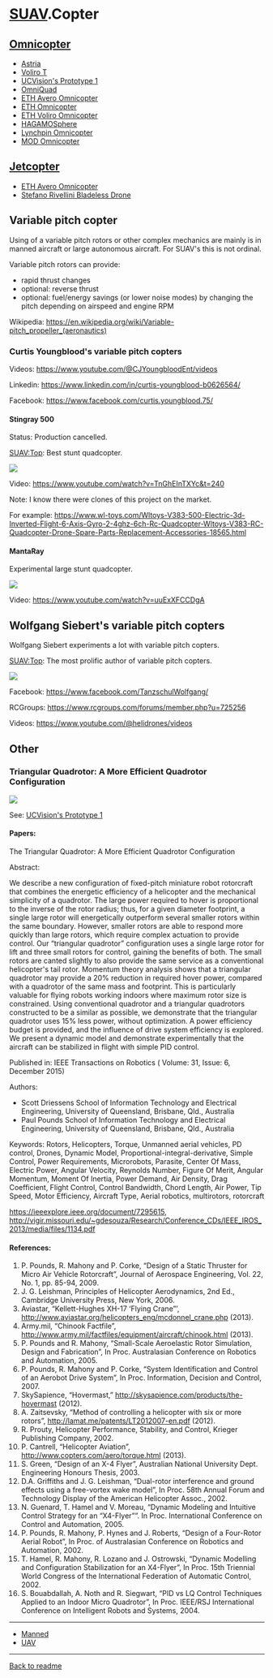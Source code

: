 [SUAV](SUAV.md).Copter
======================

## [Omnicopter](Omnicopter.md#suav)
- [Astria](Omnicopter.md#astria)
- [Voliro T](Omnicopter.md#voliro-t)
- [UCVision's Prototype 1](Omnicopter.md#ucvisions-prototype-1)
- [OmniQuad](Omnicopter.md#omniquad)
- [ETH Avero Omnicopter](Omnicopter.md#eth-avero-omnicopter)
- [ETH Omnicopter](Omnicopter.md#eth-omnicopter)
- [ETH Voliro Omnicopter](Omnicopter.md#eth-voliro-omnicopter)
- [HAGAMOSphere](Omnicopter.md#hagamosphere)
- [Lynchpin Omnicopter](Omnicopter.md#lynchpin-omnicopter)
- [MOD Omnicopter](Omnicopter.md#mod-omnicopter)



## [Jetcopter](Jetcopter.md#suav)
- [ETH Avero Omnicopter](Jetcopter.md#eth-avero-omnicopter)
- [Stefano Rivellini Bladeless Drone](Jetcopter.md#stefano-rivellini-bladeless-drone)



## Variable pitch copter

Using of a variable pitch rotors or other complex mechanics are mainly is in manned aircraft or large autonomous aircraft.
For SUAV's this is not ordinal.

Variable pitch rotors can provide:
- rapid thrust changes
- optional: reverse thrust
- optional: fuel/energy savings (or lower noise modes) by changing the pitch depending on airspeed and engine RPM

Wikipedia: <https://en.wikipedia.org/wiki/Variable-pitch_propeller_(aeronautics)>



### Curtis Youngblood's variable pitch copters

Videos: <https://www.youtube.com/@CJYoungbloodEnt/videos>

Linkedin: <https://www.linkedin.com/in/curtis-youngblood-b0626564/>

Facebook: <https://www.facebook.com/curtis.youngblood.75/>



#### Stingray 500

Status: Production cancelled.

[SUAV:Top](readme.md#suavtop): Best stunt quadcopter.

![](https://img.youtube.com/vi/crJMB7iUUPA/0.jpg)

Video: <https://www.youtube.com/watch?v=TnGhEInTXYc&t=240>

Note: I know there were clones of this project on the market.

For example: <https://www.wl-toys.com/Wltoys-V383-500-Electric-3d-Inverted-Flight-6-Axis-Gyro-2-4ghz-6ch-Rc-Quadcopter-Wltoys-V383-RC-Quadcopter-Drone-Spare-Parts-Replacement-Accessories-18565.html>



#### MantaRay

Experimental large stunt quadcopter.

![](https://img.youtube.com/vi/uuExXFCCDgA/0.jpg)

Video: <https://www.youtube.com/watch?v=uuExXFCCDgA>



## Wolfgang Siebert's variable pitch copters

Wolfgang Siebert experiments a lot with variable pitch copters.

[SUAV:Top](readme.md#suavtop): The most prolific author of variable pitch copters.

![](https://img.youtube.com/vi/bAKTCyGwgBI/0.jpg)

Facebook: <https://www.facebook.com/TanzschulWolfgang/>

RCGroups: <https://www.rcgroups.com/forums/member.php?u=725256>

Videos: <https://www.youtube.com/@helidrones/videos>




## Other



### Triangular Quadrotor: A More Efficient Quadrotor Configuration

![](https://www.researchgate.net/profile/Pauline-Pounds/publication/261352989/figure/fig1/AS:296854957903872@1447787145023/Y4-Triangular-Quadrotor-Configuration.png)

See: [UCVision's Prototype 1](Omnicopter.md#ucvisions-prototype-1)

#### Papers:

The Triangular Quadrotor: A More Efficient Quadrotor Configuration

Abstract:

We describe a new configuration of fixed-pitch miniature robot rotorcraft that combines the energetic efficiency of a helicopter and the mechanical simplicity of a quadrotor.
The large power required to hover is proportional to the inverse of the rotor radius;
thus, for a given diameter footprint, a single large rotor will energetically outperform several smaller rotors within the same boundary.
However, smaller rotors are able to respond more quickly than large rotors, which require complex actuation to provide control.
Our “triangular quadrotor” configuration uses a single large rotor for lift and three small rotors for control, gaining the benefits of both.
The small rotors are canted slightly to also provide the same service as a conventional helicopter's tail rotor.
Momentum theory analysis shows that a triangular quadrotor may provide a 20% reduction in required hover power, compared with a quadrotor of the same mass and footprint.
This is particularly valuable for flying robots working indoors where maximum rotor size is constrained.
Using conventional quadrotor and a triangular quadrotors constructed to be a similar as possible,
we demonstrate that the triangular quadrotor uses 15% less power, without optimization.
A power efficiency budget is provided, and the influence of drive system efficiency is explored.
We present a dynamic model and demonstrate experimentally that the aircraft can be stabilized in flight with simple PID control.

Published in: IEEE Transactions on Robotics ( Volume: 31, Issue: 6, December 2015)

Authors:
- Scott Driessens School of Information Technology and Electrical Engineering, University of Queensland, Brisbane, Qld., Australia
- Paul Pounds School of Information Technology and Electrical Engineering, University of Queensland, Brisbane, Qld., Australia

Keywords: Rotors, Helicopters, Torque, Unmanned aerial vehicles, PD control, Drones,
Dynamic Model, Proportional-integral-derivative, Simple Control, Power Requirements, Microrobots, Parasite,
Center Of Mass, Electric Power, Angular Velocity, Reynolds Number, Figure Of Merit, Angular Momentum,
Moment Of Inertia, Power Demand, Air Density, Drag Coefficient, Flight Control, Control Bandwidth,
Chord Length, Air Power, Tip Speed, Motor Efficiency, Aircraft Type,
Aerial robotics, multirotors, rotorcraft

<https://ieeexplore.ieee.org/document/7295615>,
<http://vigir.missouri.edu/~gdesouza/Research/Conference_CDs/IEEE_IROS_2013/media/files/1134.pdf>

#### References:
1. P. Pounds, R. Mahony and P. Corke, “Design of a Static Thruster for Micro Air Vehicle Rotorcraft”, Journal of Aerospace Engineering, Vol. 22, No. 1, pp. 85-94, 2009.
2. J. G. Leishman, Principles of Helicopter Aerodynamics, 2nd Ed., Cambridge University Press, New York, 2006.
3. Aviastar, “Kellett-Hughes XH-17 ‘Flying Crane”’, http://www.aviastar.org/helicopters_eng/mcdonnel_crane.php (2013).
4. Army.mil, “Chinook Factfile”, http://www.army.mil/factfiles/equipment/aircraft/chinook.html (2013).
5. P. Pounds and R. Mahony, “Small-Scale Aeroelastic Rotor Simulation, Design and Fabrication”, In Proc. Australasian Conference on Robotics and Automation, 2005.
6. P. Pounds, R. Mahony and P. Corke, “System Identification and Control of an Aerobot Drive System”, In Proc. Information, Decision and Control, 2007.
7. SkySapience, “Hovermast,” http://skysapience.com/products/the-hovermast (2012).
8. A. Zaitsevsky, “Method of controlling a helicopter with six or more rotors”, http://lamat.me/patents/LT2012007-en.pdf (2012).
9. R. Prouty, Helicopter Performance, Stability, and Control, Krieger Publishing Company, 2002.
10. P. Cantrell, “Helicopter Aviation”, http://www.copters.com/aero/torque.html (2013).
11. S. Green, “Design of an X-4 Flyer”, Australian National University Dept. Engineering Honours Thesis, 2003.
12. D.A. Griffiths and J. G. Leishman, “Dual-rotor interference and ground effects using a free-vortex wake model”, In Proc. 58th Annual Forum and Technology Display of the American Helicopter Assoc., 2002.
13. N. Guenard, T. Hamel and V. Moreau, “Dynamic Modeling and Intuitive Control Strategy for an “X4-Flyer””. In Proc. International Conference on Control and Automation, 2005.
14. P. Pounds, R. Mahony, P. Hynes and J. Roberts, “Design of a Four-Rotor Aerial Robot”, In Proc. of Australasian Conference on Robotics and Automation, 2002.
15. T. Hamel, R. Mahony, R. Lozano and J. Ostrowski, “Dynamic Modelling and Configuration Stabilization for an X4-Flyer”, In Proc. 15th Triennial World Congress of the International Federation of Automatic Control, 2002.
16. S. Bouabdallah, A. Noth and R. Siegwart, “PID vs LQ Control Techniques Applied to an Indoor Micro Quadrotor”, In Proc. IEEE/RSJ International Conference on Intelligent Robots and Systems, 2004.



---
- [Manned](Copter.md)
- [UAV](UAV.Copter.md)



---
[Back to readme](readme.md)